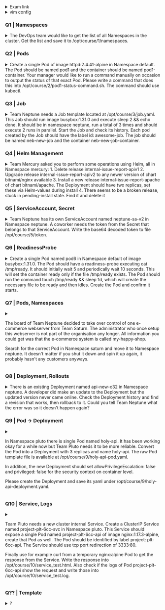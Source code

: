 <details><summary>Exam link</summary>
?
</p></details>

<details><summary>vim config</summary>
<p>
  
```bash
export dy='--dry-run=client -o yaml' fg='--force --grace-period 0' && \
alias k=kubectl && source <(kubectl completion bash | sed 's/kubectl/k/g') && \
echo "source <(kubectl completion bash)" >> $HOME/.bashrc && \
echo -e 'set et nu sts=2 sw=2 ts=2 ' >> ~/.vimrc

EXPLAINED
set expandtab #never see \t again in your file - expands tab keypresses to space
set number
set softtabstop #of whitespace cols a tab/backspace keypress is worth
set shiftwidth=2 #of whitespace cols a "lvl of indent" is worth
set tabstop=2 #of whitespace cols a tab counts for

```
</p>
</details>

### Q1 | Namespaces ###
<details><summary>
The DevOps team would like to get the list of all Namespaces in the cluster. Get the list and save it to /opt/course/1/namespaces.
</summary>
<p>
  
```bash
k get ns > /opt/course/1/namespaces
  
```
</p>
</details>

### Q2 | Pods ###
<details><summary>
Create a single Pod of image httpd:2.4.41-alpine in Namespace default. The Pod should be named pod1 and the container should be named pod1-container.
Your manager would like to run a command manually on occasion to output the status of that exact Pod. Please write a command that does this into /opt/course/2/pod1-status-command.sh. The command should use kubectl.
</summary>
<p>
  
```bash
k run pod1 --image=httpd:2.4.41-alpine $dy > 2.yaml
vim 2.yaml
apiVersion: v1
kind: Pod
metadata:
  creationTimestamp: null
  labels:
    run: pod1
  name: pod1
spec:
  containers:
  - image: httpd:2.4.41-alpine
    name: pod1-container # change
k create -f 2.yml
k get pod pod1 -o jsonpath="{.status.phase}" > /opt/course/2/pod1-status-command.sh
```
</p>
</details>

### Q3 | Job ###
<details><summary>
Team Neptune needs a Job template located at /opt/course/3/job.yaml. This Job should run image busybox:1.31.0 and execute sleep 2 && echo done. It should be in namespace neptune, run a total of 3 times and should execute 2 runs in parallel.
Start the Job and check its history. Each pod created by the Job should have the label id: awesome-job. The job should be named neb-new-job and the container neb-new-job-container.
</summary>
<p>
  
```bash
k -n neptune create job neb-new-job --image=busybox:1.31.0 $dy > /opt/course/3/job.yaml -- sh -c "sleep 2 && echo done"
vim /opt/course/3/job.yaml
apiVersion: batch/v1
kind: Job
metadata:
  creationTimestamp: null
  name: neb-new-job
  namespace: neptune      # add
spec:
  completions: 3          # add
  parallelism: 2          # add
  template:
    metadata:
      creationTimestamp: null
      labels:             # add
        id: awesome-job   # add
    spec:
      containers:
      - command:
        - sh
        - -c
        - sleep 2 && echo done
        image: busybox:1.31.0
        name: neb-new-job-container # update
k create -f /opt/course/3/job.yaml
```
</p>
</details>

### Q4 | Helm Management ###
<details><summary>
Team Mercury asked you to perform some operations using Helm, all in Namespace mercury:
1. Delete release internal-issue-report-apiv1
2. Upgrade release internal-issue-report-apiv2 to any newer version of chart bitnami/nginx available
3. Install a new release internal-issue-report-apache of chart bitnami/apache. The Deployment should have two replicas, set these via Helm-values during install
4. There seems to be a broken release, stuck in pending-install state. Find it and delete it
</summary>
<p>
  
```bash
helm -n mercury uninstall internal-issue-report-apiv1
helm repo list; helm repo update; helm search repo nginx; helm -n mercury upgrade internal-issue-report-apiv2 bitnami/nginx
helm show values bitnami/apache | yq e; helm -n mercury install internal-issue-report-apache bitnami/apache --set replicaCount=2; k -n mercury get deploy internal-issue-report-apache
helm -n mercury uninstall internal-issue-report-daniel
```
</p>
</details>

### Q5 | ServiceAccount, Secret ###
<details><summary>
Team Neptune has its own ServiceAccount named neptune-sa-v2 in Namespace neptune. A coworker needs the token from the Secret that belongs to that ServiceAccount. Write the base64 decoded token to file /opt/course/5/token.
</summary>
<p>
  
```bash
k -n neptune get sa neptune-sa-v2 -o yaml | grep secret -A 2
k -n neptune get secret neptune-sa-v2-token-lwhhl -o yaml | base64 -d
OR
k -n neptune describe secret neptune-sa-v2-token-lwhhl
vim /opt/course/5/token #copy part under "token:" here from step above 
```
</p>
</details>

### Q6 | ReadinessProbe ###
<details><summary>
Create a single Pod named pod6 in Namespace default of image busybox:1.31.0. The Pod should have a readiness-probe executing cat /tmp/ready. It should initially wait 5 and periodically wait 10 seconds. This will set the container ready only if the file /tmp/ready exists.
The Pod should run the command touch /tmp/ready && sleep 1d, which will create the necessary file to be ready and then idles. Create the Pod and confirm it starts.
</summary>
<p>
  
```bash
k run pod6 --image=busybox:1.31.0 $dy --command -- sh -c "touch /tmp/ready && sleep 1d" > 6.yaml
vim 6.yml #add spec.containers.readinessProbe and add below that:
exec:                                     # add
  command:                                # add
  - sh                                    # add
  - -c                                    # add
  - cat /tmp/ready                        # add
 initialDelaySeconds: 5                   # add
 periodSeconds: 10                        # add
k create -f 6.yml
```
</p>
</details>

### Q7 | Pods, Namespaces ###
<details><summary>
<p>The board of Team Neptune decided to take over control of one e-commerce webserver from Team Saturn. The administrator who once setup this webserver is not part of the organisation any longer. All information you could get was that the e-commerce system is called my-happy-shop.</p>
<p>Search for the correct Pod in Namespace saturn and move it to Namespace neptune. It doesn't matter if you shut it down and spin it up again, it probably hasn't any customers anyways.</p>
</summary>
<p>
  
```bash
k -n saturn get pod -o yaml | grep my-happy-shop -A10
k -n saturn get pod webserver-sat-003 -o yaml > 7_webserver-sat-003.yaml
vim 7_webserver-sat-003.yaml #change ns, remove "status:" section, token vol & volMount, & nodeName
k create -f 7_webserver-sat-003.yaml
k -n saturn delete pod webserver-sat-003 $fg
```
</p>
</details>

### Q8 | Deployment, Rollouts ###
<details><summary>
There is an existing Deployment named api-new-c32 in Namespace neptune. A developer did make an update to the Deployment but the updated version never came online. Check the Deployment history and find a revision that works, then rollback to it. Could you tell Team Neptune what the error was so it doesn't happen again?
</summary>
<p>
  
```bash
k -n neptune rollout history deploy api-new-c32
k -n neptune get deploy,pod | grep api-new-c32
k -n neptune describe pod api-new-c32-7d64747c87-zh648 | grep -i error; k -n neptune describe pod api-new-c32-7d64747c87-zh648 | grep -i image
k -n neptune rollout undo deploy api-new-c32
```
</p>
</details>

### Q9 | Pod -> Deployment ###
<details><summary>
<p>In Namespace pluto there is single Pod named holy-api. It has been working okay for a while now but Team Pluto needs it to be more reliable. Convert the Pod into a Deployment with 3 replicas and name holy-api. The raw Pod template file is available at /opt/course/9/holy-api-pod.yaml.</p>
<p>In addition, the new Deployment should set allowPrivilegeEscalation: false and privileged: false for the security context on container level.</p>
<p>Please create the Deployment and save its yaml under /opt/course/9/holy-api-deployment.yaml.</p>
</summary>
<p>
  
```bash
cp /opt/course/9/holy-api-pod.yaml /opt/course/9/holy-api-deployment.yaml
vim /opt/course/9/holy-api-deployment.yaml #add below from _`Deployment`_ example yaml.
apiVersion: apps/v1
kind: Deployment
metadata:
  name: holy-api        # name stays the same
  namespace: pluto      # important
spec:
  replicas: 3           # 3 replicas
  selector:
    matchLabels:
      id: holy-api      # set the correct selector
  template:
    # => from here down its the same as the pods metadata: and spec: sections
#add spec.template.spec.containers.securityContext and indented from that add:
  allowPrivilegeEscalation: false  # add
  privileged: false                # add

k -f create /opt/course/9/holy-api-deployment.yaml
k -n pluto delete pod holy-api $fg
```
</p>
</details>

### Q10 | Service, Logs ###
<details><summary>
<p>Team Pluto needs a new cluster internal Service. Create a ClusterIP Service named project-plt-6cc-svc in Namespace pluto. This Service should expose a single Pod named project-plt-6cc-api of image nginx:1.17.3-alpine, create that Pod as well. The Pod should be identified by label project: plt-6cc-api. The Service should use tcp port redirection of 3333:80.</p>

<p>Finally use for example curl from a temporary nginx:alpine Pod to get the response from the Service. Write the response into /opt/course/10/service_test.html. Also check if the logs of Pod project-plt-6cc-api show the request and write those into /opt/course/10/service_test.log.</p>
</summary>
<p>
  
```bash
?
```
</p>
</details>

### Q?? | Template ###
<details><summary>
?
</summary>
<p>
  
```bash
?
```
</p>
</details>
